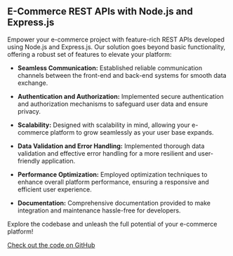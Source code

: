 ## E-Commerce REST APIs with Node.js and Express.js

Empower your e-commerce project with feature-rich REST APIs developed using Node.js and Express.js. Our solution goes beyond basic functionality, offering a robust set of features to elevate your platform:

- **Seamless Communication:** Established reliable communication channels between the front-end and back-end systems for smooth data exchange.

- **Authentication and Authorization:** Implemented secure authentication and authorization mechanisms to safeguard user data and ensure privacy.

- **Scalability:** Designed with scalability in mind, allowing your e-commerce platform to grow seamlessly as your user base expands.

- **Data Validation and Error Handling:** Implemented thorough data validation and effective error handling for a more resilient and user-friendly application.

- **Performance Optimization:** Employed optimization techniques to enhance overall platform performance, ensuring a responsive and efficient user experience.

- **Documentation:** Comprehensive documentation provided to make integration and maintenance hassle-free for developers.

Explore the codebase and unleash the full potential of your e-commerce platform!

[Check out the code on GitHub](https://github.com/Mohamed-Salama10/BE1_ecommRender)
